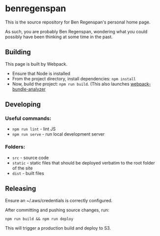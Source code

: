 benregenspan
============

This is the source repository for Ben Regenspan's personal home page.

As such, you are probably Ben Regenspan, wondering what you could possibly
have been thinking at some time in the past.


Building
--------

This page is built by Webpack.

 * Ensure that Node is installed
 * From the project directory, install dependencies: `npm install`
 * Now, build the project: `npm run build`. (This also launches [webpack-bundle-analyzer](https://github.com/th0r/webpack-bundle-analyzer)


Developing
----------

### Useful commands:
 * `npm run lint` - lint JS
 * `npm run serve` - run local development server

### Folders:
 * `src` - source code
 * `static` - static files that should be deployed verbatim to the root folder of the site
 * `dist` - built files


Releasing
---------

Ensure an ~/.aws/credentials is correctly configured.

After committing and pushing source changes, run:

`npm run build && npm run deploy`

This will trigger a production build and deploy to S3.
